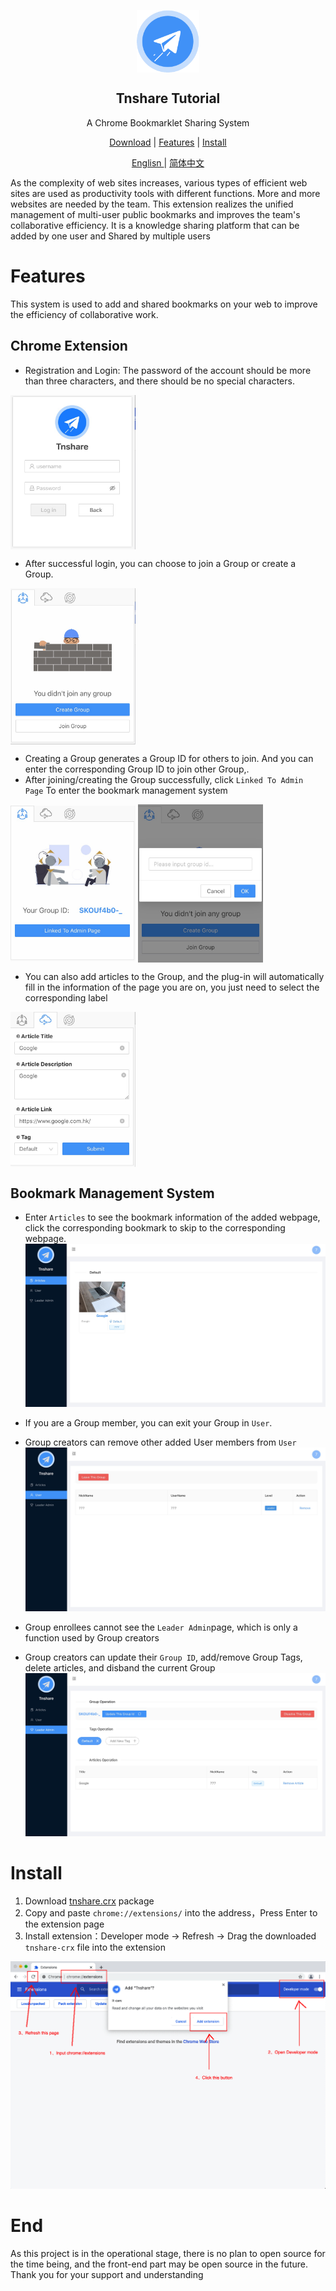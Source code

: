 <p align="center">
 <img width="100px" src="./images/logo.png" align="center" alt="Tnshare Logo" />
 <h2 align="center">Tnshare Tutorial</h2>
 <p align="center">A Chrome Bookmarklet Sharing System</p>
</p>
<p align="center">
  <a href="https://github.com/betterTisen/Tnshare_Doc/releases">Download</a>
  |
  <a href="#user-content-features">Features</a>
  |
  <a href="#user-content-install">Install</a>
</p>
<p align="center">
  <a href="/README.md">Englisn </a>
  |
  <a href="/docs/readme_cn.md">简体中文</a>
</p>

As the complexity of web sites increases, various types of efficient web sites are used as productivity tools with different functions. More and more websites are needed by the team. This extension realizes the unified management of multi-user public bookmarks and improves the team's collaborative efficiency. It is a knowledge sharing platform that can be added by one user and Shared by multiple users

# Features

This system is used to add and shared bookmarks on your web to improve the efficiency of collaborative work.

## Chrome Extension

- Registration and Login: The password of the account should be more than three characters, and there should be no special characters.

<img width="200px" src="./images/login.png" align="center" alt="Tnshare Login" />

- After successful login, you can choose to join a Group or create a Group.

<img width="200px" src="./images/no-group.png" align="center" alt="Tnshare Login" />

- Creating a Group generates a Group ID for others to join. And you can enter the corresponding Group ID to join other Group,. 
- After joining/creating the Group successfully, click `Linked To Admin Page` To enter the bookmark management system

<img width="200px" src="./images/create-group.png" align="center" alt="Tnshare Login" />
<img width="200px" src="./images/add-group.png" align="center" alt="Tnshare Login" />

- You can also add articles to the Group, and the plug-in will automatically fill in the information of the page you are on, you just need to select the corresponding label

<img width="200px" src="./images/add-art.png" align="center" alt="Tnshare Login" />

## Bookmark Management System

- Enter `Articles` to see the bookmark information of the added webpage, click the corresponding bookmark to skip to the corresponding webpage.
![](./images/has-art.png)

- If you are a Group member, you can exit your Group in `User`.
- Group creators can remove other added User members from `User`
![](./images/user.png)

- Group enrollees cannot see the `Leader Admin`page, which is only a function used by Group creators
- Group creators can update their `Group ID`, add/remove Group Tags, delete articles, and disband the current Group
![](./images/admin.png)

# Install

1. Download [tnshare.crx](https://github.com/betterTisen/Tnshare_Doc/releases) package
2. Copy and paste `chrome://extensions/` into the address，Press Enter to the extension page
3. Install extension：Developer mode -> Refresh -> Drag the downloaded `tnshare-crx` file into the extension

![](./images/extension-en.png)

# End

As this project is in the operational stage, there is no plan to open source for the time being, and the front-end part may be open source in the future. Thank you for your support and understanding